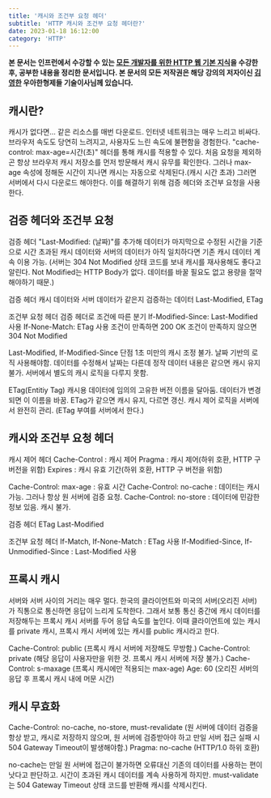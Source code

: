```yaml
---
title: '캐시와 조건부 요청 헤더'
subtitle: 'HTTP 캐시와 조건부 요청 헤더란?'
date: 2023-01-18 16:12:00
category: 'HTTP'
---
```


**본 문서는 인프런에서 수강할 수 있는 [모든 개발자를 위한 HTTP 웹 기본 지식](https://www.inflearn.com/course/http-웹-네트워크)을 수강한 후, 공부한 내용을 정리한 문서입니다. 본 문서의 모든 저작권은 해당 강의의 저자이신 [김영한](https://inflearn.com/users/@yh) 우아한형제들 기술이사님께 있습니다.**

## 캐시란?

캐시가 없다면... 같은 리소스를 매번 다운로드. 인터넷 네트워크는 매우 느리고 비싸다. 브라우저 속도도 당연히 느려지고, 사용자도 느린 속도에 불편함을 경험한다.
"cache-control: max-age=시간(초)" 헤더를 통해 캐시를 적용할 수 있다. 처음 요청을 제외하곤 항상 브라우저 캐시 저장소를 먼저 방문해서 캐시 유무를 확인한다.
그러나 max-age 속성에 정해둔 시간이 지나면 캐시는 자동으로 삭제된다.(캐시 시간 초과) 그러면 서버에서 다시 다운로드 해야한다. 이를 해결하기 위해 검증 헤더와 조건부 요청을 사용한다.

## 검증 헤더와 조건부 요청

검증 헤더 "Last-Modified: (날짜)"를 추가해 데이터가 마지막으로 수정된 시간을 기준으로 시간 초과된 캐시 데이터와 서버의 데이터가 아직 일치하다면 기존 캐시 데이터 계속 이용 가능. (서버는 304 Not Modified 상태 코드를 보내 캐시를 재사용해도 좋다고 알린다. Not Modified는 HTTP Body가 없다. 데이터를 바꿀 필요도 없고 용량을 절약해야하기 때문.)

검증 헤더
캐시 데이터와 서버 데이터가 같은지 검증하는 데이터
Last-Modified, ETag

조건부 요청 헤더
검증 헤더로 조건에 따른 분기
If-Modified-Since: Last-Modified 사용
If-None-Match: ETag 사용
조건이 만족하면 200 OK
조건이 만족하지 않으면 304 Not Modified

Last-Modified, If-Modified-Since 단점
1초 미만의 캐시 조정 불가. 날짜 기반의 로직 사용해야함. 데이터를 수정해서 날짜는 다른데 정작 데이터 내용은 같으면 캐시 유지 불가. 서버에서 별도의 캐시 로직을 다루지 못함.

ETag(Entitiy Tag)
캐시용 데이터에 임의의 고유한 버전 이름을 달아둠.
데이터가 변경되면 이 이름을 바꿈. ETag가 같으면 캐시 유지, 다르면 갱신.
캐시 제어 로직을 서버에서 완전히 관리. (ETag 부여를 서버에서 한다.)

## 캐시와 조건부 요청 헤더

캐시 제어 헤더
Cache-Control : 캐시 제어
Pragma : 캐시 제어(하위 호환, HTTP 구 버전을 위함)
Expires : 캐시 유효 기간(하위 호환, HTTP 구 버전을 위함)

Cache-Control: max-age : 유효 시간
Cache-Control: no-cache : 데이터는 캐시 가능. 그러나 항상 원 서버에 검증 요청.
Cache-Control: no-store : 데이터에 민감한 정보 있음. 캐시 불가.

검증 헤더
ETag
Last-Modified

조건부 요청 헤더
If-Match, If-None-Match : ETag 사용
If-Modified-Since, If-Unmodified-Since : Last-Modified 사용

## 프록시 캐시

서버와 서버 사이의 거리는 매우 멀다. 한국의 클라이언트와 미국의 서버(오리진 서버)가 직통으로 통신하면 응답이 느리게 도착한다. 그래서 보통 통신 중간에 캐시 데이터를 저장해두는 프록시 캐시 서버를 두어 응답 속도를 높인다. 이때 클라이언트에 있는 캐시를 private 캐시, 프록시 캐시 서버에 있는 캐시를 public 캐시라고 한다.

Cache-Control: public (프록시 캐시 서버에 저장해도 무방함.)
Cache-Control: private (해당 응답이 사용자만을 위한 것. 프록시 캐시 서버에 저장 불가.)
Cache-Control: s-maxage (프록시 캐시에만 적용되는 max-age)
Age: 60 (오리진 서버의 응답 후 프록시 캐시 내에 머문 시간)

## 캐시 무효화

Cache-Control: no-cache, no-store, must-revalidate (원 서버에 데이터 검증을 항상 받고, 캐시로 저장하지 않으며, 원 서버에 검증받아야 하고 만일 서버 접근 실패 시 504 Gateway Timeout이 발생해야함.)
Pragma: no-cache (HTTP/1.0 하위 호환)

no-cache는 만일 원 서버에 접근이 불가하면 오류대신 기존의 데이터를 사용하는 편이 낫다고 판단하고. 시간이 초과된 캐시 데이터를 계속 사용하게 하지만. must-validate는 504 Gateway Timeout 상태 코드를 반환해 캐시를 삭제시킨다.
